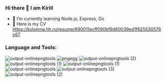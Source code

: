 ### Hi there 👋 I am Kirill

- 🌱 I’m currently learning Node.js, Express, Go
- 📄 Here is my CV https://kolomna.hh.ru/resume/690011ecff090bf9d60039ed1f625530576c67

### Language and Tools:
![output-onlinepngtools](https://user-images.githubusercontent.com/46884257/124394206-0dbe0a80-dd07-11eb-974f-0ef9de661814.png)
![pngegg](https://user-images.githubusercontent.com/46884257/124394440-24b12c80-dd08-11eb-82be-07b95caacfb3.png)
![output-onlinepngtools (2)](https://user-images.githubusercontent.com/46884257/124394447-27ac1d00-dd08-11eb-8f8a-bc092b308142.png)
![output-onlinepngtools (1)](https://user-images.githubusercontent.com/46884257/124394449-2a0e7700-dd08-11eb-9e86-6ba83b48ee7c.png)
![output-onlinepngtools (1)](https://user-images.githubusercontent.com/46884257/124394517-807bb580-dd08-11eb-8f08-417f2a2f7425.png)
![output-onlinepngtools](https://user-images.githubusercontent.com/46884257/124394523-86719680-dd08-11eb-9ea3-1bff636ad5fe.png)
![output-onlinepngtools (3)](https://user-images.githubusercontent.com/46884257/124394614-dd776b80-dd08-11eb-9f07-067ff443583b.png)
![output-onlinepngtools (2)](https://user-images.githubusercontent.com/46884257/124394617-de100200-dd08-11eb-947f-7330e800fde5.png)

